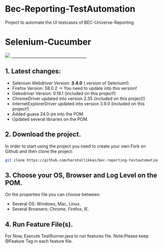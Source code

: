 # Bec-Reporting-TestAutomation
Project to automate the UI testcases of BEC-Universe-Reporting 


# Selenium-Cucumber

<img src="https://bec-reporting.cf/img/benchmark_logo_2.e0a765418e2a8f64b17c0d3f7c35ded8.png" />
_______________________________________

## 1. Latest changes:

- Selenium Webdriver Version: __3.4.0__ ( version of Selenium!).
- Firefox Version:  58.0.2 -> You need to update into this version!
- Gekodriver Version: 0.19.1 (included on this project!)
- ChromeDriver updated into version 2.35 (included on this project!)
- InternetExplorerDriver updated into version 3.9.0 (included on this project!)
- Added guava 24.0-jre into the POM
- Updated several libraries on the POM.

## 2. Download the project.

In order to start using the project you need to create your own Fork on Github and then clone the project:

```bash
git clone https://github.com/harshaltikkas/bec-reporting-testautomation.git
```

## 3. Choose your OS, Browser and Log Level on the POM.

On the properties file you can choose between:
- Several OS: Windows, Mac, Linux.
- Several Browsers: Chrome, Firefox, IE.


## 4. Run Feature File(s).

For Now,
Execute TestRunner.java to run features file.
Note:Please keep @Feature Tag in each feature file.
